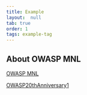 ```yaml
---
title: Example
layout:  null
tab: true
order: 1
tags: example-tag
---
```


## About OWASP MNL

[OWASP MNL](https://user-images.githubusercontent.com/55728839/127828904-849fa24b-3ede-4943-8800-4ad56eb464c7.png)

[OWASP20thAnniversary1](https://user-images.githubusercontent.com/55728839/127829024-b1aef229-7da9-453d-9a35-aeca598ffb4a.jpg)


